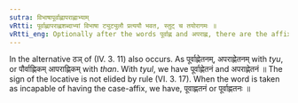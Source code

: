 ```yaml
---
sutra: विभाषापूर्वाह्णापराह्णाभ्याम्
vRtti: पूर्वाह्णापराह्णशब्दाभ्यां विभाषा ट्युट्युलौ प्रत्ययौ भवत, स्तुट् च तयोरागमः ॥
vRtti_eng: Optionally after the words पूर्वाह्ण and अपराह्ण, there are the affixes ट्यु and ट्युल् and their augment is तुट् ॥
---
```

In the alternative ठञ् of (IV. 3. 11) also occurs. As पूर्वाह्णेतनम्, अपराह्णेतनम् with _tyu_, or पौर्वाह्णिकम् आपराह्णिकम् with _than_. With _tyul_, we have पूर्वाह्णेतनं and अपराह्णेतनं ॥  The sign of the locative is not elided by rule (VI. 3. 17). When the word is taken as incapable of having the case-affix, we have, पूवाह्णतनं or पूर्वाह्णतनः ॥
